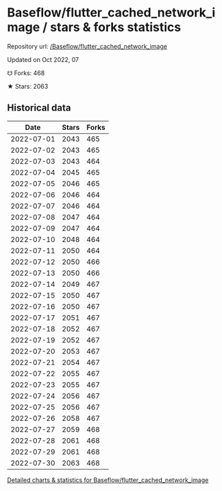 # Baseflow/flutter_cached_network_image / stars & forks statistics

Repository url: [/Baseflow/flutter_cached_network_image](https://github.com/Baseflow/flutter_cached_network_image)

Updated on Oct 2022, 07

☋ Forks: 468

★ Stars: 2063

## Historical data
| Date | Stars | Forks |
|------|-------|-------|
| 2022-07-01 | 2043 | 465 | 
| 2022-07-02 | 2043 | 465 | 
| 2022-07-03 | 2043 | 464 | 
| 2022-07-04 | 2045 | 465 | 
| 2022-07-05 | 2046 | 465 | 
| 2022-07-06 | 2046 | 464 | 
| 2022-07-07 | 2046 | 464 | 
| 2022-07-08 | 2047 | 464 | 
| 2022-07-09 | 2047 | 464 | 
| 2022-07-10 | 2048 | 464 | 
| 2022-07-11 | 2050 | 464 | 
| 2022-07-12 | 2050 | 466 | 
| 2022-07-13 | 2050 | 466 | 
| 2022-07-14 | 2049 | 467 | 
| 2022-07-15 | 2050 | 467 | 
| 2022-07-16 | 2050 | 467 | 
| 2022-07-17 | 2051 | 467 | 
| 2022-07-18 | 2052 | 467 | 
| 2022-07-19 | 2052 | 467 | 
| 2022-07-20 | 2053 | 467 | 
| 2022-07-21 | 2054 | 467 | 
| 2022-07-22 | 2055 | 467 | 
| 2022-07-23 | 2055 | 467 | 
| 2022-07-24 | 2056 | 467 | 
| 2022-07-25 | 2056 | 467 | 
| 2022-07-26 | 2058 | 467 | 
| 2022-07-27 | 2059 | 468 | 
| 2022-07-28 | 2061 | 468 | 
| 2022-07-29 | 2061 | 468 | 
| 2022-07-30 | 2063 | 468 | 


[Detailed charts & statistics for Baseflow/flutter_cached_network_image](https://reviewgithub.com/rep/Baseflow/flutter_cached_network_image)
